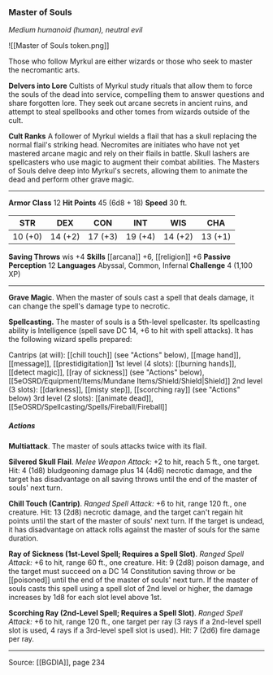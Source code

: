 ### Master of Souls
_Medium humanoid (human), neutral evil_

![[Master of Souls token.png]]

Those who follow Myrkul are either wizards or those who seek to master the necromantic arts.

**Delvers into Lore** Cultists of Myrkul study rituals that allow them to force the souls of the dead into service, compelling them to answer questions and share forgotten lore. They seek out arcane secrets in ancient ruins, and attempt to steal spellbooks and other tomes from wizards outside of the cult.


**Cult Ranks** A follower of Myrkul wields a flail that has a skull replacing the normal flail's striking head. Necromites are initiates who have not yet mastered arcane magic and rely on their flails in battle. Skull lashers are spellcasters who use magic to augment their combat abilities. The Masters of Souls delve deep into Myrkul's secrets, allowing them to animate the dead and perform other grave magic.






---

**Armor Class** 12
**Hit Points** 45 (6d8 + 18)
**Speed** 30 ft.

| STR     | DEX     | CON     | INT     | WIS     | CHA     |
|---------|---------|---------|---------|---------|---------|
| 10 (+0) | 14 (+2) | 17 (+3) | 19 (+4) | 14 (+2) | 13 (+1) |

**Saving Throws** wis +4
**Skills** [[arcana]] +6, [[religion]] +6
**Passive Perception** 12
**Languages** Abyssal, Common, Infernal
**Challenge** 4 (1,100 XP)

---

**Grave Magic**. When the master of souls cast a spell that deals damage, it can change the spell's damage type to necrotic.

**Spellcasting.** The master of souls is a 5th-level spellcaster. Its spellcasting ability is Intelligence (spell save DC 14, +6 to hit with spell attacks). It has the following wizard spells prepared:

Cantrips (at will): [[chill touch]] (see "Actions" below), [[mage hand]], [[message]], [[prestidigitation]]
1st level (4 slots): [[burning hands]], [[detect magic]], [[ray of sickness]] (see "Actions" below), [[5eOSRD/Equipment/Items/Mundane Items/Shield/Shield|Shield]]
2nd level (3 slots): [[darkness]], [[misty step]], [[scorching ray]] (see "Actions" below)
3rd level (2 slots): [[animate dead]], [[5eOSRD/Spellcasting/Spells/Fireball/Fireball]]

##### Actions
**Multiattack**. The master of souls attacks twice with its flail.

**Silvered Skull Flail**. _Melee Weapon Attack:_ +2 to hit, reach 5 ft., one target. Hit: 4 (1d8) bludgeoning damage plus 14 (4d6) necrotic damage, and the target has disadvantage on all saving throws until the end of the master of souls' next turn.

**Chill Touch (Cantrip)**. _Ranged Spell Attack:_ +6 to hit, range 120 ft., one creature. Hit: 13 (2d8) necrotic damage, and the target can't regain hit points until the start of the master of souls' next turn. If the target is undead, it has disadvantage on attack rolls against the master of souls for the same duration.

**Ray of Sickness (1st-Level Spell; Requires a Spell Slot)**. _Ranged Spell Attack:_ +6 to hit, range 60 ft., one creature. Hit: 9 (2d8) poison damage, and the target must succeed on a DC 14 Constitution saving throw or be [[poisoned]] until the end of the master of souls' next turn. If the master of souls casts this spell using a spell slot of 2nd level or higher, the damage increases by 1d8 for each slot level above 1st.

**Scorching Ray (2nd-Level Spell; Requires a Spell Slot)**. _Ranged Spell Attack:_ +6 to hit, range 120 ft., one target per ray (3 rays if a 2nd-level spell slot is used, 4 rays if a 3rd-level spell slot is used). Hit: 7 (2d6) fire damage per ray.


---

Source: [[BGDIA]], page 234